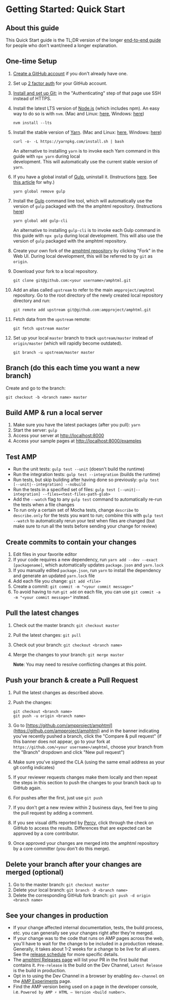 <!---
Copyright 2017 The AMP HTML Authors. All Rights Reserved.

Licensed under the Apache License, Version 2.0 (the "License");
you may not use this file except in compliance with the License.
You may obtain a copy of the License at

      http://www.apache.org/licenses/LICENSE-2.0

Unless required by applicable law or agreed to in writing, software
distributed under the License is distributed on an "AS-IS" BASIS,
WITHOUT WARRANTIES OR CONDITIONS OF ANY KIND, either express or implied.
See the License for the specific language governing permissions and
limitations under the License.
-->

# Getting Started: Quick Start

## About this guide

This Quick Start guide is the TL;DR version of the longer [end-to-end guide](getting-started-e2e.md) for people who don't want/need a longer explanation.

## One-time Setup

1. [Create a GitHub account](https://help.github.com/articles/signing-up-for-a-new-github-account/) if you don't already have one.
2. Set up [2 factor auth](https://help.github.com/articles/about-two-factor-authentication/) for your GitHub account.
3. [Install and set up Git](https://help.github.com/articles/set-up-git/); in the "Authenticating" step of that page use SSH instead of HTTPS.
4.  Install the latest LTS version of [Node.js](https://nodejs.org/) (which includes npm). An easy way to do so is with `nvm`. (Mac and Linux: [here](https://github.com/creationix/nvm), Windows: [here](https://github.com/coreybutler/nvm-windows))

    ```shell
    nvm install --lts
    ```
5.  Install the stable version of [Yarn](https://yarnpkg.com/). (Mac and Linux: [here](https://yarnpkg.com/en/docs/install#alternatives-stable), Windows: [here](https://yarnpkg.com/lang/en/docs/install/#windows-stable))
    
    ```shell
    curl -o- -L https://yarnpkg.com/install.sh | bash
    ```
    An alternative to installing `yarn` is to invoke each Yarn command in this guide with `npx yarn` during local  
    development. This will automatically use the current stable version of `yarn`.

6.  If you have a global install of [Gulp](https://gulpjs.com/), uninstall it. (Instructions [here](https://github.com/gulpjs/gulp/blob/v3.9.1/docs/getting-started.md). See [this article](https://medium.com/gulpjs/gulp-sips-command-line-interface-e53411d4467) for why.)
    
    ```shell
    yarn global remove gulp
    ```
    
7.  Install the [Gulp](https://gulpjs.com/) command line tool, which will automatically use the version of `gulp` packaged with the the amphtml repository. (Instructions [here](https://github.com/gulpjs/gulp/blob/v3.9.1/docs/getting-started.md))

    ```shell
    yarn global add gulp-cli
    ```
    
    An alternative to installing `gulp-cli` is to invoke each Gulp command in this guide with `npx gulp` during local 
    development. This will also use the version of `gulp` packaged with the amphtml repository.

8.  Create your own fork of the [amphtml repository](https://github.com/ampproject/amphtml) by clicking "Fork" in the Web UI. During local development, this will be referred to by `git` as `origin`.

9.  Download your fork to a local repository.
    
    ```shell
    git clone git@github.com:<your username>/amphtml.git
    ```

10.  Add an alias called `upstream` to refer to the main `ampproject/amphtml` repository. Go to the root directory of the 
     newly created local repository directory and run:
     
     ```shell
     git remote add upstream git@github.com:ampproject/amphtml.git
     ```

11.  Fetch data from the `upstream` remote:
     
     ```shell
     git fetch upstream master
     ```
    
12.  Set up your local `master` branch to track `upstream/master` instead of `origin/master` (which will rapidly become 
     outdated).
     
     ```shell
     git branch -u upstream/master master
     ```
    
## Branch (do this each time you want a new branch)

Create and go to the branch: 

```shell
git checkout -b <branch name> master
```

## Build AMP & run a local server

1. Make sure you have the latest packages (after you pull): `yarn`
1. Start the server: `gulp`
1. Access your server at [http://localhost:8000](http://localhost:8000)
1. Access your sample pages at [http://localhost:8000/examples](http://localhost:8000/examples)

## Test AMP

* Run the unit tests: `gulp test --unit` (doesn't build the runtime)
* Run the integration tests: `gulp test --integration` (builds the runtime)
* Run tests, but skip building after having done so previously: `gulp test [--unit|--integration] --nobuild`
* Run the tests in a specified set of files: `gulp test [--unit|--integration] --files=<test-files-path-glob>`
* Add the `--watch` flag to any `gulp test` command to automatically re-run the tests when a file changes
* To run only a certain set of Mocha tests, change  `describe` to `describe.only` for the tests you want to run; combine this with `gulp test --watch` to automatically rerun your test when files are changed   (but make sure to run all the tests before sending your change for review)

## Create commits to contain your changes

1.  Edit files in your favorite editor
2. If your code requires a new dependency, run `yarn add --dev --exact [packagename]`, which automatically updates `package.json` and `yarn.lock`
3. If you manually edited `package.json`, run `yarn` to install the dependency and generate an updated `yarn.lock` file
4. Add each file you change: `git add <file>`
5. Create a commit: `git commit -m "<your commit message>"`
6. To avoid having to run `git add` on each file, you can use `git commit -a -m "<your commit message>"` instead.

## Pull the latest changes

1.  Check out the master branch: `git checkout master`
2.  Pull the latest changes: `git pull`
3.  Check out your branch: `git checkout <branch name>`
4.  Merge the changes to your branch: `git merge master`

      **Note**: You may need to resolve conflicting changes at this point.

## Push your branch & create a Pull Request

1.  Pull the latest changes as described above.
2.  Push the changes:

    ```shell
    git checkout <branch name>
    git push -u origin <branch name>
    ```
3. Go to [https://github.com/ampproject/amphtml](https://github.com/ampproject/amphtml) and in the banner indicating you've recently pushed a branch, click the "Compare & pull request"  (if this banner does not appear, go to your fork at `https://github.com/<your username>/amphtml`, choose your branch from the "Branch" dropdown and click "New pull request")
4. Make sure you've signed the CLA (using the same email address as your git config indicates)
5. If your reviewer requests changes make them locally and then repeat the steps in this section to push the changes to your branch back up to GitHub again.
6. For pushes after the first, just use `git push`
7. If you don't get a new review within 2 business days, feel free to ping the pull request by adding a comment.
8. If you see visual diffs reported by [Percy](http://percy.io/ampproject/amphtml), click through the check on GitHub to access the results. Differences that are expected can be approved by a core contributor.
9. Once approved your changes are merged into the amphtml repository by a core committer (you don't do this merge).

## Delete your branch after your changes are merged (optional)

1.  Go to the master branch: `git checkout master`
2. Delete your local branch: `git branch -D <branch name>`
3.  Delete the corresponding GitHub fork branch: `git push -d origin <branch name>`

## See your changes in production

* If your change affected internal documentation, tests, the build process, etc. you can generally see your changes right after they're merged.
* If your change was to the code that runs on AMP pages across the web, you'll have to wait for the change to be included in a production release. Generally, it takes about 1-2 weeks for a change to be live for all users. See the [release schedule](release-schedule.md) for more specific details.
* The [amphtml Releases page](https://github.com/ampproject/amphtml/releases) will list your PR in the first build that contains it. `Pre-release` is the build on the Dev Channel, `Latest Release` is the build in production.
* Opt in to using the Dev Channel in a browser by enabling `dev-channel` on the [AMP Experiments](https://cdn.ampproject.org/experiments.html) page.
* Find the AMP version being used on a page in the developer console, i.e. `Powered by AMP ⚡ HTML – Version <build number>`.
